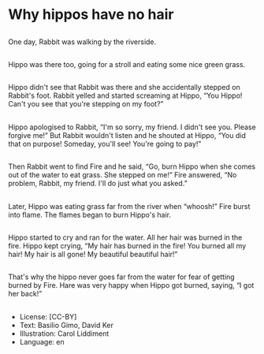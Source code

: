 # Why hippos have no hair

##
One day, Rabbit was walking by
the riverside.

##
Hippo was there too, going for a
stroll and eating some nice
green grass.

##
Hippo didn't see that Rabbit
was there and she accidentally
stepped on Rabbit's foot.
Rabbit yelled and started
screaming at Hippo, “You
Hippo! Can't you see that
you're stepping on my foot?”

##
Hippo apologised to Rabbit,
“I'm so sorry, my friend. I didn't
see you. Please forgive me!”
But Rabbit wouldn't listen and
he shouted at Hippo, “You did
that on purpose! Someday,
you'll see! You're going to pay!”

##
Then Rabbit went to find Fire and he said, “Go, burn Hippo when she comes out
of the water to eat grass. She stepped on me!”
Fire answered, “No problem, Rabbit, my friend. I'll do just what you asked.”

##
Later, Hippo was eating grass
far from the river when
“whoosh!” Fire burst into flame.
The flames began to burn
Hippo's hair.

##
Hippo started to cry and ran for
the water. All her hair was
burned in the fire.
Hippo kept crying, “My hair has
burned in the fire! You burned
all my hair! My hair is all gone!
My beautiful beautiful hair!”

##
That's why the hippo never goes far from the water for fear of getting burned by
Fire.
Hare was very happy when Hippo got burned, saying, “I got her back!”

##
* License: [CC-BY]
* Text: Basilio Gimo, David Ker
* Illustration: Carol Liddiment
* Language: en
